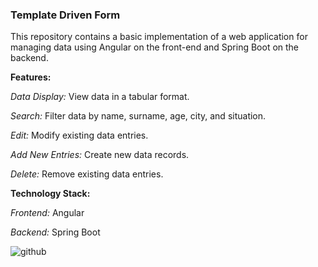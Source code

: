 ### Template Driven Form

This repository contains a basic implementation of a web application for managing data using Angular on the front-end and Spring Boot on the backend.

**Features:**

*Data Display:* View data in a tabular format.

*Search:* Filter data by name, surname, age, city, and situation.

*Edit:* Modify existing data entries.

*Add New Entries:* Create new data records.

*Delete:* Remove existing data entries.


**Technology Stack:**

*Frontend:* Angular

*Backend:* Spring Boot

![github](https://github.com/user-attachments/assets/bbab577b-cf80-4421-a25d-3707730890a8)
